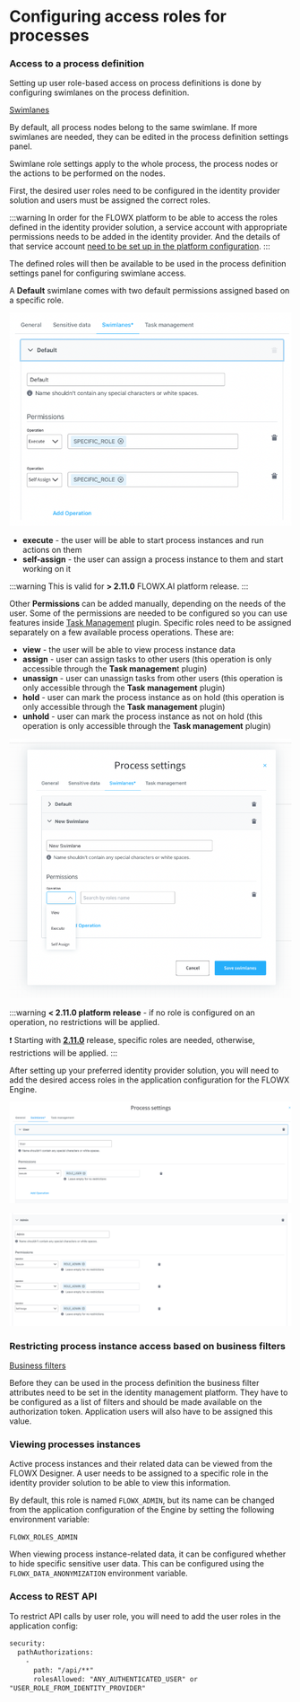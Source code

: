 # Configuring access roles for processes

### Access to a process definition

Setting up user role-based access on process definitions is done by configuring swimlanes on the process definition.

[Swimlanes](../../../platform-deep-dive/user-roles-management/swimlanes.md)

By default, all process nodes belong to the same swimlane. If more swimlanes are needed, they can be edited in the process definition settings panel.

Swimlane role settings apply to the whole process, the process nodes or the actions to be performed on the nodes.

First, the desired user roles need to be configured in the identity provider solution and users must be assigned the correct roles.

:::warning
In order for the FLOWX platform to be able to access the roles defined in the identity provider solution, a service account with appropriate permissions needs to be added in the identity provider. And the details of that service account [need to be set up in the platform configuration](../../../flowx-designer/designer-setup-guide/designer-setup-guide.md#authorization--access-roles).
:::

The defined roles will then be available to be used in the process definition settings panel for configuring swimlane access.

A **Default** swimlane comes with two default permissions assigned based on a specific role.

![](../../img/swimlane_default_roles.png)

* **execute** - the user will be able to start process instances and run actions on them
* **self-assign** - the user can assign a process instance to them and start working on it

:::warning
This is valid for **> 2.11.0** FLOWX.AI platform release.
:::

Other **Permissions** can be added manually, depending on the needs of the user. Some of the permissions are needed to be configured so you can use features inside [Task Management](../../plugins/custom-plugins/task-management/task-management.md) plugin. Specific roles need to be assigned separately on a few available process operations. These are:

* **view** - the user will be able to view process instance data
* **assign** - user can assign tasks to other users (this operation is only accessible through the **Task managemen**t plugin)
* **unassign** - user can unassign tasks from other users (this operation is only accessible through the **Task management** plugin)
* **hold** - user can mark the process instance as on hold (this operation is only accessible through the **Task management** plugin)
* **unhold** - user can mark the process instance as not on hold (this operation is only accessible through the **Task management** plugin)

![](../../img/process_permissions.png)

:::warning
**< 2.11.0 platform release** - if no role is configured on an operation, no restrictions will be applied.

:exclamation: Starting with [**2.11.0**](/release-notes/v2.11.0-august-2022/) release, specific roles are needed, otherwise, restrictions will be applied.
:::

After setting up your preferred identity provider solution, you will need to add the desired access roles in the application configuration for the FLOWX Engine.

![example configuration of roles for a regular user](../../img/regular_user_roles.png)

![example configuration of roles for an admin user](../../img/admin_user_roles.png)

### Restricting process instance access based on business filters


[Business filters](../../user-roles-management/business-filters.md)

Before they can be used in the process definition the business filter attributes need to be set in the identity management platform. They have to be configured as a list of filters and should be made available on the authorization token. Application users will also have to be assigned this value.

### Viewing processes instances

Active process instances and their related data can be viewed from the FLOWX Designer. A user needs to be assigned to a specific role in the identity provider solution to be able to view this information.

By default, this role is named `FLOWX_ADMIN`, but its name can be changed from the application configuration of the Engine by setting the following environment variable:

`FLOWX_ROLES_ADMIN`

When viewing process instance-related data, it can be configured whether to hide specific sensitive user data. This can be configured using the `FLOWX_DATA_ANONYMIZATION` environment variable.

### Access to REST API

To restrict API calls by user role, you will need to add the user roles in the application config:

```
security:
  pathAuthorizations:
    -
      path: "/api/**"
      rolesAllowed: "ANY_AUTHENTICATED_USER" or "USER_ROLE_FROM_IDENTITY_PROVIDER"
```
